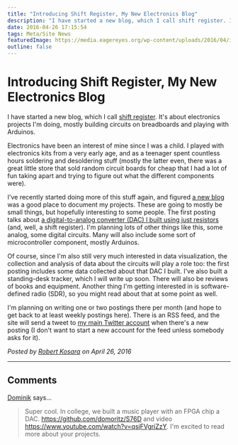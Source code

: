 ```yaml
---
title: "Introducing Shift Register, My New Electronics Blog"
description: "I have started a new blog, which I call shift register. It's about electronics projects I'm doing, mostly building circuits on breadboards and playing with Arduinos."
date: 2016-04-26 17:15:54
tags: Meta/Site News
featuredImage: https://media.eagereyes.org/wp-content/uploads/2016/04/image-2.jpeg
outline: false
---
```


# Introducing Shift Register, My New Electronics Blog

I have started a new blog, which I call <a href="https://shift-register.org/">shift register</a>. It's about electronics projects I'm doing, mostly building circuits on breadboards and playing with Arduinos.

Electronics have been an interest of mine since I was a child. I played with electronics kits from a very early age, and as a teenager spent countless hours soldering and desoldering stuff (mostly the latter even, there was a great little store that sold random circuit boards for cheap that I had a lot of fun taking apart and trying to figure out what the different components were).

I've recently started doing more of this stuff again, and figured <a href="https://shift-register.org/">a new blog</a> was a good place to document my projects. These are going to mostly be small things, but hopefully interesting to some people. The first posting talks about <a href="https://shift-register.org/2016/discrete-digital-to-analog-converter-using-an-r2r-network">a digital-to-analog converter (DAC) I built using just resistors</a> (and, well, a shift register). I'm planning lots of other things like this, some analog, some digital circuits. Many will also include some sort of microcontroller component, mostly Arduinos.

Of course, since I'm also still very much interested in data visualization, the collection and analysis of data about the circuits will play a role too: the first posting includes some data collected about that DAC I built. I've also built a standing-desk tracker, which I will write up soon. There will also be reviews of books and equipment. Another thing I'm getting interested in is software-defined radio (SDR), so you might read about that at some point as well.

I'm planning on writing one or two postings there per month (and hope to get back to at least weekly postings here). There is an RSS feed, and the site will send a tweet to <a href="https://twitter.com/eagereyes">my main Twitter account</a> when there's a new posting (I don't want to start a new account for the feed unless somebody asks for it).


_Posted by <a href="/about">Robert Kosara</a> on April 26, 2016_


<aside class="comments">

---
## Comments

<a href="https://www.domoritz.de" rel="nofollow noopener" target="_blank">Dominik</a> says…
>	Super cool. In college, we built a music player with an FPGA chip a DAC. https://github.com/domoritz/S76D and video https://www.youtube.com/watch?v=qsjFVgriZzY. I'm excited to read more about your projects.

</aside>

